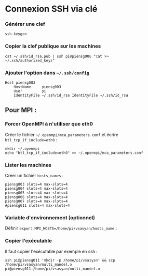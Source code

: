 # Connexion SSH via clé

### Générer une clef

    ssh-keygen
    
### Copier la clef publique sur les machines

    cat ~/.ssh/id_rsa.pub | ssh pi@piensg006 "cat >> ~/.ssh/authorized_keys"

### Ajouter l'option dans `~/.ssh/config`

    Host piensg003
        HostName     piensg003
        User         pi
        IdentityFile ~/.ssh/id_rsa IdentityFile ~/.ssh/id_rsa

## Pour MPI :

### Forcer OpenMPI à n'utiliser que eth0

Créer le fichier `~/.openmpi/mca_parameters.conf` et écrire `btl_tcp_if_include=eth0` :

    mkdir ~/.openmpi
    echo "btl_tcp_if_include=eth0" >> ~/.openmpi/mca_parameters.conf

### Lister les machines

Créer un fichier `hosts_names` :

    piensg003 slots=4 max-slots=4
    piensg004 slots=4 max-slots=4
    piensg005 slots=4 max-slots=4
    piensg006 slots=4 max-slots=4
    piensg007 slots=4 max-slots=4
    #piensg011 slots=4 max-slots=4

### Variable d'environnement (optionnel)

Définir `export MPI_HOSTS=/home/pi/vsasyan/hosts_name` :

### Copier l'exécutable

Il faut copier l'exécutable par exemple en ssh :

    ssh pi@piensg011 'mkdir -p /home/pi/vsasyan' && scp /home/pi/vsasyan/multi_mandel.o pi@piensg011:/home/pi/vsasyan/multi_mandel.o
